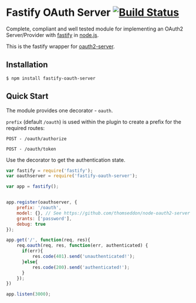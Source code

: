 # Fastify OAuth Server [![Build Status](https://travis-ci.org/ToonvanStrijp/fastify-oauth-server.svg?branch=master)](https://travis-ci.org/ToonvanStrijp/fastify-oauth-server)

Complete, compliant and well tested module for implementing an OAuth2 Server/Provider with [fastify](https://github.com/fastify/fastify) in [node.js](http://nodejs.org/).

This is the fastify wrapper for [oauth2-server](https://github.com/thomseddon/node-oauth2-server).

## Installation

    $ npm install fastify-oauth-server

## Quick Start

The module provides one decorator - `oauth`.

`prefix` (default `/oauth`) is used within the plugin to create a prefix for the required routes:

`POST - /oauth/authorize`

`POST - /oauth/token`

Use the decorator to get the authentication state.

```js
var fastify = require('fastify');
var oauthserver = require('fastify-oauth-server');

var app = fastify();


app.register(oauthserver, {
    prefix: '/oauth',
    model: {}, // See https://github.com/thomseddon/node-oauth2-server for specification
    grants: ['password'],
    debug: true
});

app.get('/', function(req, res){
    req.oauth(req, res, function(err, authenticated) {
      if(err){
          res.code(401).send('unauthenticated!');
      }else{
          res.code(200).send('authenticated!');
      }
    });
})

app.listen(3000);
```
